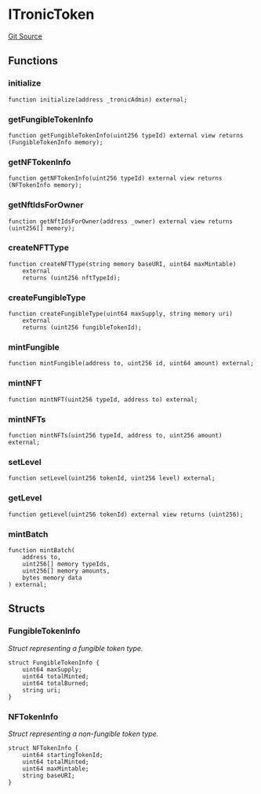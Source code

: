 # ITronicToken
[Git Source](https://github.com/sammyshakes/cloneable-tba/blob/aba5391f4163381727c241bd74844bf5ae213d0f/src/interfaces/ITronicToken.sol)


## Functions
### initialize


```solidity
function initialize(address _tronicAdmin) external;
```

### getFungibleTokenInfo


```solidity
function getFungibleTokenInfo(uint256 typeId) external view returns (FungibleTokenInfo memory);
```

### getNFTokenInfo


```solidity
function getNFTokenInfo(uint256 typeId) external view returns (NFTokenInfo memory);
```

### getNftIdsForOwner


```solidity
function getNftIdsForOwner(address _owner) external view returns (uint256[] memory);
```

### createNFTType


```solidity
function createNFTType(string memory baseURI, uint64 maxMintable)
    external
    returns (uint256 nftTypeId);
```

### createFungibleType


```solidity
function createFungibleType(uint64 maxSupply, string memory uri)
    external
    returns (uint256 fungibleTokenId);
```

### mintFungible


```solidity
function mintFungible(address to, uint256 id, uint64 amount) external;
```

### mintNFT


```solidity
function mintNFT(uint256 typeId, address to) external;
```

### mintNFTs


```solidity
function mintNFTs(uint256 typeId, address to, uint256 amount) external;
```

### setLevel


```solidity
function setLevel(uint256 tokenId, uint256 level) external;
```

### getLevel


```solidity
function getLevel(uint256 tokenId) external view returns (uint256);
```

### mintBatch


```solidity
function mintBatch(
    address to,
    uint256[] memory typeIds,
    uint256[] memory amounts,
    bytes memory data
) external;
```

## Structs
### FungibleTokenInfo
*Struct representing a fungible token type.*


```solidity
struct FungibleTokenInfo {
    uint64 maxSupply;
    uint64 totalMinted;
    uint64 totalBurned;
    string uri;
}
```

### NFTokenInfo
*Struct representing a non-fungible token type.*


```solidity
struct NFTokenInfo {
    uint64 startingTokenId;
    uint64 totalMinted;
    uint64 maxMintable;
    string baseURI;
}
```

